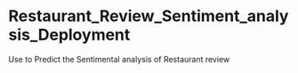 # Restaurant_Review_Sentiment_analysis_Deployment
Use to Predict the Sentimental analysis of Restaurant review

